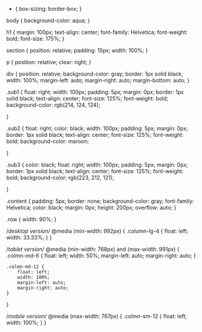 
* {
    box-sizing: border-box;
}

body {
    background-color: aqua;
}

h1 {
    margin: 100px;
    text-align: center;
    font-family: Helvetica;
    font-weight: bold;
    font-size: 175%;
}

section {
    position: relative;
    padding: 15px;
    width: 100%;
}

p {
    position: relative;
    clear: right;
}

div {
    position: relative;
    background-color: gray;
    border: 1px solid black;
    width: 100%;
    margin-left: auto;
    margin-right: auto;
    margin-bottom: auto;
}

.sub1 {
    float: right;
    width: 100px;
    padding: 5px;
    margin: 0px;
    border: 1px solid black;
    text-align: center;
    font-size: 125%;
    font-weight: bold;
    background-color: rgb(214, 124, 124);

}

.sub2 {
    float: right;
    color: black;
    width: 100px;
    padding: 5px;
    margin: 0px;
    border: 1px solid black;
    text-align: center;
    font-size: 125%;
    font-weight: bold;
    background-color: maroon;

}

.sub3 {
    color: black;
    float: right;
    width: 100px;
    padding: 5px;
    margin: 0px;
    border: 1px solid black;
    text-align: center;
    font-size: 125%;
    font-weight: bold;
    background-color: rgb(223, 212, 121);

}

.content {
    padding: 5px;
    border: none;
    background-color: gray;
    font-family: Helvetica;
    color: black;
    margin: 0px;
    height: 200px;
    overflow: auto;
}

.row {
    width: 90%;
}

/*desktop version*/
@media (min-width: 992px) {
    .column-lg-4 {
        float: left;
        width: 33.33%;
    }
}

/*tablet version*/
@media (min-width: 768px) and (max-width: 991px) {
    .colmn-md-6 {
        float: left;
        width: 50%;
        margin-left: auto;
        margin-right: auto;
    }

    .colmn-md-12 {
        float: left;
        width: 100%;
        margin-left: auto;
        margin-right: auto;
    }
}

/*mobile version*/
@media (max-width: 767px) {
    .colmn-sm-12 {
        float: left;
        width: 100%;
    }
}
